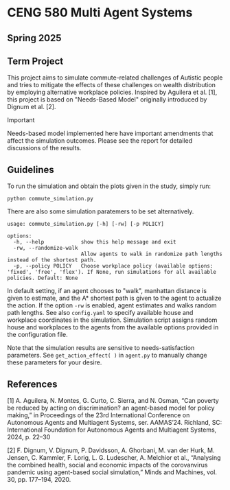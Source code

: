 # CENG 580  Multi Agent Systems 
## Spring 2025
## Term Project

This project aims to simulate commute-related challenges of Autistic people and tries to mitigate the effects of these challenges on wealth distribution by employing alternative workplace policies. Inspired by Aguilera et al. [1], this project is based on "Needs-Based Model" originally introduced by Dignum et al. [2]. 


> [!IMPORTANT]  
> Needs-based model implemented here have important amendments that affect the simulation outcomes.
> Please see the report for detailed discussions of the results.


## Guidelines
To run the simulation and obtain the plots given in the study, simply run:
```
python commute_simulation.py
```
There are also some simulation paratemers to be set alternatively.

```
usage: commute_simulation.py [-h] [-rw] [-p POLICY]

options:
  -h, --help            show this help message and exit
  -rw, --randomize-walk
                        Allow agents to walk in randomize path lengths instead of the shortest path.
  -p, --policy POLICY   Choose workplace policy (available options: 'fixed', 'free', 'flex'). If None, run simulations for all available policies. Default: None
```

In default setting, if an agent chooses to "walk", manhattan distance is given to estimate, and the A* shortest path is given to the agent to actualize the action. If the option ``-rw`` is enabled, agent estimates and walks random path lengths. See also ``config.yaml`` to specify available house and workplace coordinates in the simulation. Simulation script assigns random house and workplaces to the agents from the available options provided in the configuration file.

Note that the simulation results are sensitive to needs-satisfaction parameters. See ``get_action_effect( )`` in ``agent.py`` to manually change these parameters for your desire. 

## References
[1] A. Aguilera, N. Montes, G. Curto, C. Sierra, and N. Osman, “Can poverty be reduced by acting on discrimination? an agent-based model for policy making,” in Proceedings of the 23rd International Conference on Autonomous Agents and Multiagent Systems, ser. AAMAS’24. Richland, SC: International Foundation for Autonomous Agents and Multiagent Systems, 2024, p. 22–30

[2] F. Dignum, V. Dignum, P. Davidsson, A. Ghorbani, M. van der Hurk, M. Jensen, C. Kammler, F. Lorig, L. G. Ludescher, A. Melchior et al., “Analysing the combined health, social and economic impacts of the corovanvirus pandemic using agent-based social simulation,” Minds and Machines, vol. 30, pp. 177–194, 2020.
